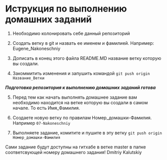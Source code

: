 ﻿# Иструкция по выполнению домашних заданий

1) Необходимо колонировать себе данный репозиторий

2) Создать ветку в git и назвать ее именем и фамилией. Например: Eugene_Nakoneschniy

3) Дописать в конец этого файла README.MD название ветку которую вы создали.

4) Закоммитить изменения и запушить командой `git push origin Название_Ветки`

***Подготовка репозитория к выполнению домашних заданий готова***

5) Перед тем как начать выполнять домашнее задание вам необходимо находится на ветке которую вы создали в самом начале. То есть Имя_Фамилия.

6) Создаете новую ветку по правилам Номер_домашки-Фамилия. Например `07-Nakoneschniy`

7) Выполняете задание, комитите и пушите в эту ветку `git push origin Номер_домашки-Фамилия`


Сами задание будут доступны на гитхабе в ветке master в папке соответсвующей номеру домашнего задания!
Dmitriy Kalutskiy  